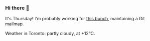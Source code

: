 ### Hi there :wave:

It's Thursday! I'm probably working for [this bunch](https://github.com/kohofinancial), maintaining a Git mailmap.

Weather in Toronto: partly cloudy, at +12°C.
